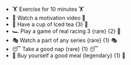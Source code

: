 - 🏋️ Exercise for 10 minutes 🏋️
- 💪 Watch a motivation video 💪
- 🍵 Have a cup of Iced tea {3} 🍵
- 🏎️ Play a game of real racing 3 {rare} {2} 🍵
- 🎭 Watch a part of any series {rare} {1} 🎭
- 😴 Take a good nap {rare} {1} 😴
- 🥘 Buy yourself a good meal {legendary} {1} 🥘